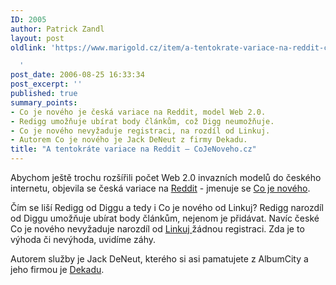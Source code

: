 ```yaml
---
ID: 2005
author: Patrick Zandl
layout: post
oldlink: 'https://www.marigold.cz/item/a-tentokrate-variace-na-reddit-cojenoveho-cz

  '
post_date: 2006-08-25 16:33:34
post_excerpt: ''
published: true
summary_points:
- Co je nového je česká variace na Reddit, model Web 2.0.
- Redigg umožňuje ubírat body článkům, což Digg neumožňuje.
- Co je nového nevyžaduje registraci, na rozdíl od Linkuj.
- Autorem Co je nového je Jack DeNeut z firmy Dekadu.
title: "A tentokráte variace na Reddit – CoJeNoveho.cz"
---
```


<p>Abychom ještě trochu rozšířili počet Web 2.0 invazních modelů do českého internetu, objevila se česká variace na <a href="http://www.reddit.com">Reddit</a> - jmenuje se <a href="http://www.cojenoveho.cz">Co je nového</a>.</p>

<p>Čím se liší Redigg od Diggu a tedy i Co je nového od Linkuj? Redigg narozdíl od Diggu umožňuje ubírat body článkům, nejenom je přidávat. Navíc české Co je nového nevyžaduje narozdíl od <a href="http://linkuj.cz">Linkuj </a>žádnou registraci. Zda je to výhoda či nevýhoda, uvidíme záhy. </p>

<p>Autorem služby je Jack DeNeut, kterého si asi pamatujete z AlbumCity a jeho firmou je <a href="http://www.dekadu.cz">Dekadu</a>.
</p>